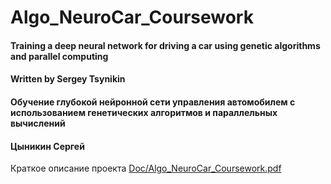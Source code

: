 # Algo_NeuroCar_Coursework

#### Training a deep neural network for driving a car using genetic algorithms and parallel computing

#### Written by Sergey Tsynikin

#### Обучение глубокой нейронной сети управления автомобилем с использованием генетических алгоритмов и параллельных вычислений

#### Цыникин Сергей

Краткое описание проекта [Doc/Algo_NeuroCar_Coursework.pdf](https://github.com/znseday/Algo_NeuroCar_Coursework/blob/main/Doc/Algo_NeuroCar_Coursework.pdf)
